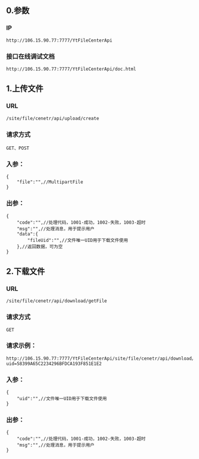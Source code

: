 

## 0.参数
### IP
```
http://106.15.90.77:7777/YtFileCenterApi
```
### 接口在线调试文档
```
http://106.15.90.77:7777/YtFileCenterApi/doc.html
```



## 1.上传文件
### URL
```
/site/file/cenetr/api/upload/create
```

### 请求方式
```
GET、POST
```


### 入参：
```
{
    "file":"",//MultipartFile
}
```


### 出参：
```
{
    "code":"",//处理代码，1001-成功，1002-失败，1003-超时
    "msg":"",//处理消息，用于提示用户
    "data":{
        "fileUid":"",//文件唯一UID用于下载文件使用
    },//返回数据，可为空
}
```


## 2.下载文件
### URL
```
/site/file/cenetr/api/download/getFile
```

### 请求方式
```
GET
```

### 请求示例：
```
http://106.15.90.77:7777/YtFileCenterApi/site/file/cenetr/api/download/getFile?uid=58399A65C2234296BFDCA193F851E1E2
```

### 入参：
```
{
    "uid":"",//文件唯一UID用于下载文件使用
}
```


### 出参：
```
{
    "code":"",//处理代码，1001-成功，1002-失败，1003-超时
    "msg":"",//处理消息，用于提示用户
}
```

